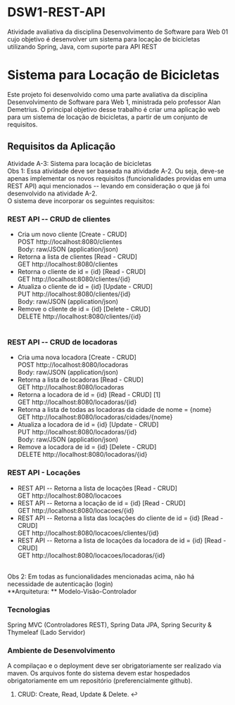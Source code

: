 # DSW1-REST-API
Atividade avaliativa da disciplina Desenvolvimento de Software para Web 01 cujo objetivo é desenvolver um sistema para locação de bicicletas utilizando Spring, Java, com suporte para API REST
# Sistema para Locação de Bicicletas
Este projeto foi desenvolvido como uma parte avaliativa da disciplina Desenvolvimento de Software para Web 1, ministrada pelo professor Alan Demetrius. O principal objetivo desse trabalho
é criar uma aplicação web para um sistema de locação de bicicletas, a partir de um conjunto de requisitos.
## Requisitos da Aplicação
Atividade A-3: Sistema para locação de bicicletas <br>
Obs 1: Essa atividade deve ser baseada na atividade A-2. Ou seja, deve-se apenas implementar os
novos requisitos (funcionalidades providas em uma REST API) aqui mencionados -- levando em
consideração o que já foi desenvolvido na atividade A-2. <br>
O sistema deve incorporar os seguintes requisitos: <br>
### REST API -- CRUD de clientes <br>
  * Cria um novo cliente [Create - CRUD] <br>
POST http://localhost:8080/clientes <br>
Body: raw/JSON (application/json) <br>
* Retorna a lista de clientes [Read - CRUD] <br>
GET http://localhost:8080/clientes <br>
* Retorna o cliente de id = {id} [Read - CRUD] <br>
GET http://localhost:8080/clientes/{id} <br>
* Atualiza o cliente de id = {id} [Update - CRUD] <br>
PUT http://localhost:8080/clientes/{id} <br>
Body: raw/JSON (application/json) <br>
* Remove o cliente de id = {id} [Delete - CRUD]  <br>
DELETE http://localhost:8080/clientes/{id} <br> <br>


### REST API -- CRUD de locadoras
* Cria uma nova locadora [Create - CRUD] <br>
POST http://localhost:8080/locadoras <br>
Body: raw/JSON (application/json) <br>
* Retorna a lista de locadoras [Read - CRUD] <br>
GET http://localhost:8080/locadoras <br>
* Retorna a locadora de id = {id} [Read - CRUD]
[1] <br>
GET http://localhost:8080/locadoras/{id} <br>
* Retorna a lista de todas as locadoras da cidade de nome = {nome} <br>
GET http://localhost:8080/locadoras/cidades/{nome} <br>
* Atualiza a locadora de id = {id} [Update - CRUD]<br> 
PUT http://localhost:8080/locadoras/{id} <br>
Body: raw/JSON (application/json) <br>
* Remove a locadora de id = {id} [Delete - CRUD] <br>
DELETE http://localhost:8080/locadoras/{id} <br>

### REST API - Locações
* REST API -- Retorna a lista de locações [Read - CRUD] <br>
GET http://localhost:8080/locacoes <br>
* REST API -- Retorna a locação de id = {id} [Read - CRUD] <br>
GET http://localhost:8080/locacoes/{id} <br>
* REST API -- Retorna a lista das locações do cliente de id = {id} [Read - CRUD] <br>
GET http://localhost:8080/locacoes/clientes/{id} <br>
* REST API -- Retorna a lista de locações da locadora de id = {id} [Read - CRUD] <br>
GET http://localhost:8080/locacoes/locadoras/{id} <br> <br>

Obs 2: Em todas as funcionalidades mencionadas acima, não há necessidade de autenticação
(login) <br>
**Arquitetura: ** Modelo-Visão-Controlador <br>
### Tecnologias <br>
Spring MVC (Controladores REST), Spring Data JPA, Spring Security & Thymeleaf (Lado
Servidor) <br>
### Ambiente de Desenvolvimento <br>
A compilaçao e o deployment deve ser obrigatoriamente ser realizado via maven.
Os arquivos fonte do sistema devem estar hospedados obrigatoriamente em um repositório
(preferencialmente github). <br>
1. CRUD: Create, Read, Update & Delete. ↩
